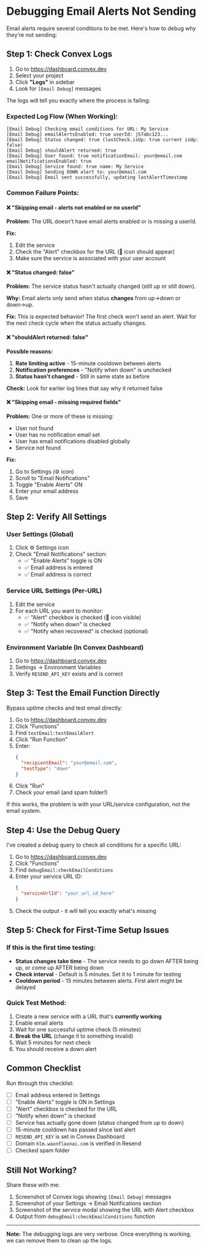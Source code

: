 # Debugging Email Alerts Not Sending

Email alerts require several conditions to be met. Here's how to debug why they're not sending:

## Step 1: Check Convex Logs

1. Go to https://dashboard.convex.dev
2. Select your project
3. Click **"Logs"** in sidebar
4. Look for `[Email Debug]` messages

The logs will tell you exactly where the process is failing:

### Expected Log Flow (When Working):
```
[Email Debug] Checking email conditions for URL: My Service
[Email Debug] emailAlertsEnabled: true userId: j57abc123...
[Email Debug] Status changed: true (lastCheck.isUp: true current isUp: false)
[Email Debug] shouldAlert returned: true
[Email Debug] User found: true notificationEmail: your@email.com emailNotificationsEnabled: true
[Email Debug] Service found: true name: My Service
[Email Debug] Sending DOWN alert to: your@email.com
[Email Debug] Email sent successfully, updating lastAlertTimestamp
```

### Common Failure Points:

#### ❌ "Skipping email - alerts not enabled or no userId"
**Problem:** The URL doesn't have email alerts enabled or is missing a userId.

**Fix:**
1. Edit the service
2. Check the "Alert" checkbox for the URL (📧 icon should appear)
3. Make sure the service is associated with your user account

#### ❌ "Status changed: false"
**Problem:** The service status hasn't actually changed (still up or still down).

**Why:** Email alerts only send when status **changes** from up→down or down→up.

**Fix:** This is expected behavior! The first check won't send an alert. Wait for the next check cycle when the status actually changes.

#### ❌ "shouldAlert returned: false"
**Possible reasons:**
1. **Rate limiting active** - 15-minute cooldown between alerts
2. **Notification preferences** - "Notify when down" is unchecked
3. **Status hasn't changed** - Still in same state as before

**Check:** Look for earlier log lines that say why it returned false

#### ❌ "Skipping email - missing required fields"
**Problem:** One or more of these is missing:
- User not found
- User has no notification email set
- User has email notifications disabled globally
- Service not found

**Fix:**
1. Go to Settings (⚙️ icon)
2. Scroll to "Email Notifications"
3. Toggle "Enable Alerts" ON
4. Enter your email address
5. Save

## Step 2: Verify All Settings

### User Settings (Global)
1. Click ⚙️ Settings icon
2. Check "Email Notifications" section:
   - ✅ "Enable Alerts" toggle is ON
   - ✅ Email address is entered
   - ✅ Email address is correct

### Service URL Settings (Per-URL)
1. Edit the service
2. For each URL you want to monitor:
   - ✅ "Alert" checkbox is checked (📧 icon visible)
   - ✅ "Notify when down" is checked
   - ✅ "Notify when recovered" is checked (optional)

### Environment Variable (In Convex Dashboard)
1. Go to https://dashboard.convex.dev
2. Settings → Environment Variables
3. Verify `RESEND_API_KEY` exists and is correct

## Step 3: Test the Email Function Directly

Bypass uptime checks and test email directly:

1. Go to https://dashboard.convex.dev
2. Click "Functions"
3. Find `testEmail:testEmailAlert`
4. Click "Run Function"
5. Enter:
   ```json
   {
     "recipientEmail": "your@email.com",
     "testType": "down"
   }
   ```
6. Click "Run"
7. Check your email (and spam folder!)

If this works, the problem is with your URL/service configuration, not the email system.

## Step 4: Use the Debug Query

I've created a debug query to check all conditions for a specific URL:

1. Go to https://dashboard.convex.dev
2. Click "Functions"
3. Find `debugEmail:checkEmailConditions`
4. Enter your service URL ID:
   ```json
   {
     "serviceUrlId": "your_url_id_here"
   }
   ```
5. Check the output - it will tell you exactly what's missing

## Step 5: Check for First-Time Setup Issues

### If this is the first time testing:
- **Status changes take time** - The service needs to go down AFTER being up, or come up AFTER being down
- **Check interval** - Default is 5 minutes. Set it to 1 minute for testing
- **Cooldown period** - 15 minutes between alerts. First alert might be delayed

### Quick Test Method:
1. Create a new service with a URL that's **currently working**
2. Enable email alerts
3. Wait for one successful uptime check (5 minutes)
4. **Break the URL** (change it to something invalid)
5. Wait 5 minutes for next check
6. You should receive a down alert

## Common Checklist

Run through this checklist:

- [ ] Email address entered in Settings
- [ ] "Enable Alerts" toggle is ON in Settings
- [ ] "Alert" checkbox is checked for the URL
- [ ] "Notify when down" is checked
- [ ] Service has actually gone down (status changed from up to down)
- [ ] 15-minute cooldown has passed since last alert
- [ ] `RESEND_API_KEY` is set in Convex Dashboard
- [ ] Domain `hlm.waxnflaxnai.com` is verified in Resend
- [ ] Checked spam folder

## Still Not Working?

Share these with me:
1. Screenshot of Convex logs showing `[Email Debug]` messages
2. Screenshot of your Settings → Email Notifications section
3. Screenshot of the service modal showing the URL with Alert checkbox
4. Output from `debugEmail:checkEmailConditions` function

---

**Note:** The debugging logs are very verbose. Once everything is working, we can remove them to clean up the logs.
